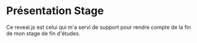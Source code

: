 # Présentation Stage
Ce reveal.js est celui qui m'a servi de support pour rendre compte de la fin de mon stage de fin d'études.